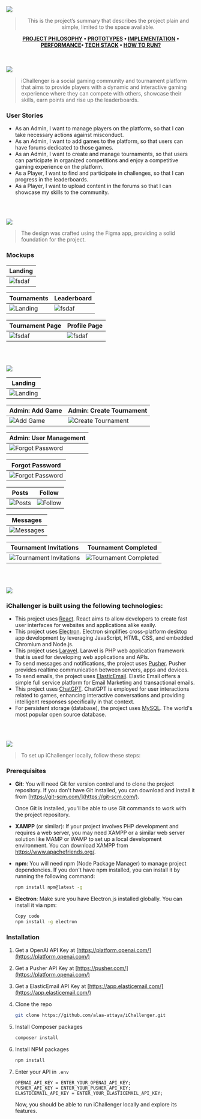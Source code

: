 <img src="./readme/title1.svg"/>
<div style="text-align:center">

> This is the project’s summary that describes the project plain and simple, limited to the space available.

**[PROJECT PHILOSOPHY](https://github.com/alaa-attaya/iChallenger#project-philosophy) • [PROTOTYPES](https://github.com/alaa-attaya/iChallenger#wireframes) • [IMPLEMENTATION](https://github.com/alaa-attaya/iChallenger#demo) • [PERFORMANCE](https://github.com/alaa-attaya/iChallenger#performance)• [TECH STACK](https://github.com/alaa-attaya/iChallenger#tech-stack) • [HOW TO RUN?](https://github.com/alaa-attaya/iChallenger#how-to-run)**

</div>
<br><br>

<!-- project philosophy -->
<img  id="project-philosophy" src="./readme/title2.svg"/>

> iChallenger is a social gaming community and tournament platform that aims to provide players with a dynamic and interactive
> gaming experience where they can compete with others, showcase their skills, earn points and rise up the leaderboards.

### User Stories

- As an Admin, I want to manage players on the platform, so that I can take necessary actions against misconduct.
- As an Admin, I want to add games to the platform, so that users can have forums dedicated to those games.
- As an Admin, I want to create and manage tournaments, so that users can participate in organized competitions and enjoy a competitive gaming experience on the platform.
- As a Player, I want to find and participate in challenges, so that I can progress in the leaderboards.
- As a Player, I want to upload content in the forums so that I can showcase my skills to the community.

<br><br>

<!-- Prototyping -->

<img id="wireframes" src="./readme/title3.svg"/>

> The design was crafted using the Figma app, providing a solid foundation for the project.

### Mockups

| Landing                                 |
| --------------------------------------- |
| ![fsdaf](./readme/demo/LandingPage.png) |

| Tournaments                                    | Leaderboard                              |
| ---------------------------------------------- | ---------------------------------------- |
| ![Landing](./readme/demo/TournamentSearch.png) | ![fsdaf](./readme/demo/Leaderboards.png) |

| Tournament Page                            | Profile Page                            |
| ------------------------------------------ | --------------------------------------- |
| ![fsdaf](./readme/demo/TournamentPage.png) | ![fsdaf](./readme/demo/ProfilePage.png) |

<br><br>

<!-- Demo -->

<img id="demo" src="./readme/title4.svg"/>

| Landing                               |
| ------------------------------------- |
| ![Landing](./readme/demo/Landing.gif) |

| Admin: Add Game                        | Admin: Create Tournament                                 |
| -------------------------------------- | -------------------------------------------------------- |
| ![Add Game](./readme/demo/AddGame.gif) | ![Create Tournament](./readme/demo/CreateTournament.gif) |

| Admin: User Management                      |
| ------------------------------------------- |
| ![Forgot Password](./readme/demo/Admin.gif) |

| Forgot Password                                        |
| ------------------------------------------------------ |
| ![Forgot Password](./readme/demo/CodeVerification.gif) |

| Posts                                      | Follow                              |
| ------------------------------------------ | ----------------------------------- |
| ![Posts](./readme/demo/GameForumPosts.gif) | ![Follow](./readme/demo/Follow.gif) |

| Messages                                |
| --------------------------------------- |
| ![Messages](./readme/demo/Messages.gif) |

| Tournament Invitations                                            | Tournament Completed                                            |
| ----------------------------------------------------------------- | --------------------------------------------------------------- |
| ![Tournament Invitations](./readme/demo/TournamentInvitation.gif) | ![Tournament Completed ](./readme/demo/TournamentCompleted.gif) |

<br><br>

<!-- Performance -->
<!-- <img id="performance" src="./readme/title5.svg"/> -->

<!-- Tech stack -->

<img id="tech-stack" src="./readme/title6.svg"/>

### iChallenger is built using the following technologies:

- This project uses [React](https://react.dev/). React aims to allow developers to create fast user interfaces for websites and applications alike easily.
- This project uses [Electron](https://www.electronjs.org/). Electron simplifies cross-platform desktop app development by leveraging JavaScript, HTML, CSS, and embedded Chromium and Node.js.
- This project uses [Laravel](https://laravel.com/). Laravel is PHP web application framework that is used for developing web applications and APIs.
- To send messages and notifications, the project uses [Pusher](https://pusher.com/). Pusher provides realtime communication between servers, apps and devices.
- To send emails, the project uses [ElasticEmail](https://elasticemail.com/). Elastic Email offers a simple full service platform for Email Marketing and transactional emails.
- This project uses [ChatGPT](https://platform.openai.com/). ChatGPT is employed for user interactions related to games, enhancing interactive conversations and providing intelligent responses specifically in that context.
- For persistent storage (database), the project uses [MySQL](https://www.mysql.com/). The world's most popular open source database.

<br><br>

<!-- How to run -->
<img id="how-to-run" src="./readme/title7.svg"/>

> To set up iChallenger locally, follow these steps:

### Prerequisites

- **Git**: You will need Git for version control and to clone the project repository. If you don't have Git installed, you can download and install it from [https://git-scm.com/](https://git-scm.com/).

  Once Git is installed, you'll be able to use Git commands to work with the project repository.

- **XAMPP** (or similar): If your project involves PHP development and requires a web server, you may need XAMPP or a similar web server solution like MAMP or WAMP to set up a local development environment. You can download XAMPP from https://www.apachefriends.org/.

- **npm**: You will need npm (Node Package Manager) to manage project dependencies. If you don't have npm installed, you can install it by running the following command:

  ```sh
  npm install npm@latest -g
  ```

- **Electron**: Make sure you have Electron.js installed globally. You can install it via npm:

  ```sh
  Copy code
  npm install -g electron
  ```

### Installation

1. Get a OpenAI API Key at [https://platform.openai.com/](https://platform.openai.com/)
2. Get a Pusher API Key at [https://pusher.com/](https://platform.openai.com/)
3. Get a ElasticEmail API Key at [https://app.elasticemail.com/](https://app.elasticemail.com/)
4. Clone the repo

   ```sh
   git clone https://github.com/alaa-attaya/iChallenger.git
   ```

5. Install Composer packages
   ```sh
   composer install
   ```
6. Install NPM packages

   ```sh
   npm install
   ```

7. Enter your API in `.env`
   ```env
   OPENAI_API_KEY = ENTER_YOUR_OPENAI_API_KEY;
   PUSHER_API_KEY = ENTER_YOUR_PUSHER_API_KEY;
   ELASTICEMAIL_API_KEY = ENTER_YOUR_ELASTICEMAIL_API_KEY;
   ```
   Now, you should be able to run iChallenger locally and explore its features.
